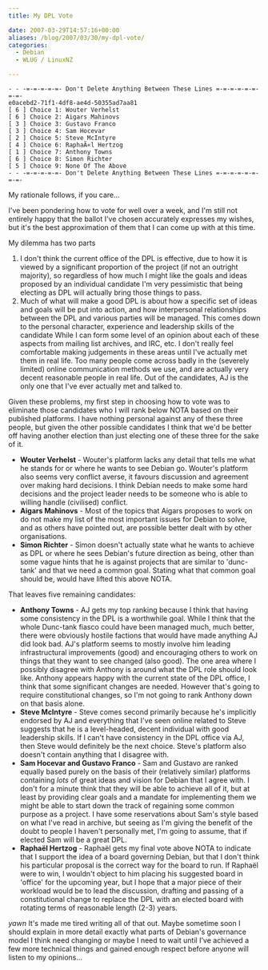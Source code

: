 ```yaml
---
title: My DPL Vote

date: 2007-03-29T14:57:16+00:00
aliases: /blog/2007/03/30/my-dpl-vote/
categories:
  - Debian
  - WLUG / LinuxNZ

---
```

```
- - -=-=-=-=-=- Don't Delete Anything Between These Lines =-=-=-=-=-=-=-=-
e0acebd2-71f1-4df8-ae4d-50355ad7aa81
[ 6 ] Choice 1: Wouter Verhelst
[ 6 ] Choice 2: Aigars Mahinovs
[ 3 ] Choice 3: Gustavo Franco
[ 3 ] Choice 4: Sam Hocevar
[ 2 ] Choice 5: Steve McIntyre
[ 4 ] Choice 6: RaphaÃ«l Hertzog
[ 1 ] Choice 7: Anthony Towns
[ 6 ] Choice 8: Simon Richter
[ 5 ] Choice 9: None Of The Above
- - -=-=-=-=-=- Don't Delete Anything Between These Lines =-=-=-=-=-=-=-=-
```

My rationale follows, if you care...

I've been pondering how to vote for well over a week, and I'm still not entirely happy that the ballot I've chosen accurately expresses my wishes, but it's the best approximation of them that I can come up with at this time.

My dilemma has two parts

 1) I don't think the current office of the DPL is effective, due to how it is viewed by a significant proportion of the project (if not an outright majority), so regardless of how much I might like the goals and ideas proposed by an individual candidate I'm very pessimistic that being electing as DPL will actually bring those things to pass.
 1) Much of what will make a good DPL is about how a specific set of ideas and goals will be put into action, and how interpersonal relationships between the DPL and various parties will be managed. This comes down to the personal character, experience and leadership skills of the candidate While I can form some level of an opinion about each of these aspects from mailing list archives, and IRC, etc. I don't really feel comfortable making judgements in these areas until I've actually met them in real life. Too many people come across badly in the (severely limited) online communication methods we use, and are actually very decent reasonable people in real life. Out of the candidates, AJ is the only one that I've ever actually met and talked to.

Given these problems, my first step in choosing how to vote was to eliminate those candidates who I will rank below NOTA based on their published platforms. I have nothing personal against any of these three people, but given the other possible candidates I think that we'd be better off having another election than just electing one of these three for the sake of it.

 * **Wouter Verhelst** -  Wouter's platform lacks any detail that tells me what he stands for or where he wants to see Debian go. Wouter's platform also seems very conflict averse, it favours discussion and agreement over making hard decisions. I think Debian needs to make some hard decisions and the project leader needs to be someone who is able to willing handle (civilised) conflict.
 * **Aigars Mahinovs** - Most of the topics that Aigars proposes to work on do not make my list of the most important issues for Debian to solve, and as others have pointed out, are possible better dealt with by other organisations.
 * **Simon Richter** - Simon doesn't actually state what he wants to achieve as DPL or where he sees Debian's future direction as being, other than some vague hints that he is against projects that are similar to 'dunc-tank' and that we need a common goal. Stating what that common goal should be, would have lifted this above NOTA.

That leaves five remaining candidates:

 * **Anthony Towns** - AJ gets my top ranking because I think that having some consistency in the DPL is a worthwhile goal. While I think that the whole Dunc-tank fiasco could have been managed much, much better, there were obviously hostile factions that would have made anything AJ did look bad. AJ's platform seems to mostly involve him leading infrastructural improvements (good) and encouraging others to work on things that they want to see changed (also good). The one area where I possibly disagree with Anthony is around what the DPL role should look like.  Anthony appears happy with the current state of the DPL office, I think that some significant changes are needed. However that's going to require constitutional changes,  so I'm not going to rank Anthony down on that basis alone.
 * **Steve McIntyre** - Steve comes second primarily because he's implicitly endorsed by AJ and everything that I've seen online related to Steve suggests that he is a level-headed, decent individual with good leadership skills. If I can't have consistency in the DPL office via AJ, then Steve would definitely be the next choice. Steve's platform also doesn't contain anything that I disagree with.
 * **Sam Hocevar and Gustavo Franco** - Sam and Gustavo are ranked equally based purely on the basis of their (relatively similar) platforms containing _lots_ of great ideas and vision for Debian that I agree with. I don't for a minute think that they will be able to achieve all of it, but at least by providing clear goals and a mandate for implementing them we might be able to start down the track of regaining some common purpose as a project. I have some reservations about Sam's style based on what I've read in archive, but seeing as I'm giving the benefit of the doubt to people I haven't personally met, I'm going to assume, that if elected Sam will be a great DPL.
 * **Raphaël Hertzog** - Raphaël gets my final vote above NOTA to indicate that I support the idea of a board governing Debian, but that I don't think his particular proposal is the correct way for the board to run. If Raphaël were to win, I wouldn't object to him placing his suggested board in 'office' for the upcoming year, but I hope that a major piece of their workload would be to lead the discussion, drafting and passing of a constitutional change to replace the DPL with an elected board with rotating terms of reasonable length (2-3) years.

*yawn* It's made me tired writing all of that out. Maybe sometime soon I should explain in more detail exactly what parts of Debian's governance model I think need changing or maybe I need to wait until I've achieved a few more technical things and gained enough respect before anyone will listen to my opinions...